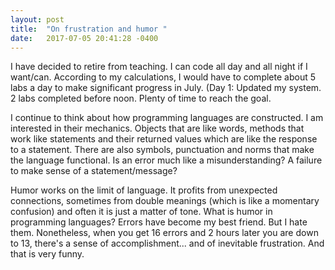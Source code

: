 ```yaml
---
layout: post
title:  "On frustration and humor "
date:   2017-07-05 20:41:28 -0400
---
```


I have decided to retire from teaching. I can code all day and all night if I want/can. According to my calculations, I would have to complete about 5 labs a day to make significant progress in July. (Day 1: Updated my system. 2 labs completed before noon. Plenty of time to reach the goal. 

I continue to think about how programming languages are constructed. I am interested in their mechanics. Objects that are like words, methods that work like statements and their returned values which are like the response to a statement. There are also symbols, punctuation and norms that make the language functional. Is an error much like a misunderstanding? A failure to make sense of a statement/message?

Humor works on the limit of language. It profits from unexpected connections, sometimes from double meanings (which is like a momentary confusion) and often it is just a matter of tone. What is humor in programming languages? Errors have become my best friend. But I hate them. Nonetheless, when you get 16 errors and 2 hours later you are down to 13, there's a sense of accomplishment... and of inevitable frustration. And that is very funny. 
